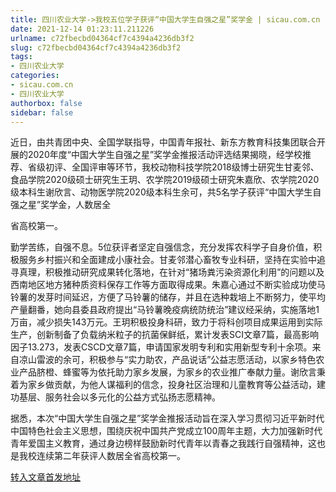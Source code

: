 ```yaml
---
title: 四川农业大学->我校五位学子获评“中国大学生自强之星”奖学金 | sicau.com.cn
date: 2021-12-14 01:23:11.211226
urlname: c72fbecbd04364cf7c4394a4236db3f2
slug: c72fbecbd04364cf7c4394a4236db3f2
tags: 
- 四川农业大学
categories:
- sicau.com.cn
- 四川农业大学
authorbox: false
sidebar: false
---
```

近日，由共青团中央、全国学联指导，中国青年报社、新东方教育科技集团联合开展的2020年度“中国大学生自强之星”奖学金推报活动评选结果揭晓，经学校推荐、省级初评、全国评审等环节，我校动物科技学院2018级博士研究生甘麦邻、食品学院2020级硕士研究生王玥、农学院2019级硕士研究朱嘉欣、农学院2020级本科生谢欣言、动物医学院2020级本科生余可，共5名学子获评“中国大学生自强之星”奖学金，人数居全
<!--more-->
省高校第一。

勤学苦练，自强不息。5位获评者坚定自强信念，充分发挥农科学子自身价值，积极服务乡村振兴和全面建成小康社会。甘麦邻潜心畜牧专业科研，坚持在实验中追寻真理，积极推动研究成果转化落地，在针对“猪场粪污染资源化利用”的问题以及西南地区地方猪种质资料保存工作等方面取得成果。朱嘉心通过不断实验成功使马铃薯的发芽时间延迟，方便了马铃薯的储存，并且在选种栽培上不断努力，使平均产量翻番，她向县委县政府提出“马铃薯晚疫病统防统治”建议经采纳，实施落地1万亩，减少损失143万元。王玥积极投身科研，致力于将科创项目成果运用到实际生产，创新制备了负载纳米粒子的抗菌保鲜纸，累计发表SCI文章7篇，最高影响因子13.273，发表CSCD文章7篇，申请国家发明专利和实用新型专利十余项。来自凉山雷波的余可，积极参与“实力助农，产品说话”公益志愿活动，以家乡特色农业产品脐橙、蜂蜜等为依托助力家乡发展，为家乡的农业推广奉献力量。谢欣言秉着为家乡做贡献，为他人谋福利的信念，投身社区治理和儿童教育等公益活动，建功基层、服务社会以多元化的公益方式弘扬志愿精神。

据悉，本次“中国大学生自强之星”奖学金推报活动旨在深入学习贯彻习近平新时代中国特色社会主义思想，围绕庆祝中国共产党成立100周年主题，大力加强新时代青年爱国主义教育，通过身边榜样鼓励新时代青年以青春之我践行自强精神，这也是我校连续第二年获评人数居全省高校第一。



[转入文章首发地址](https://news.sicau.edu.cn/info/1078/66014.htm)